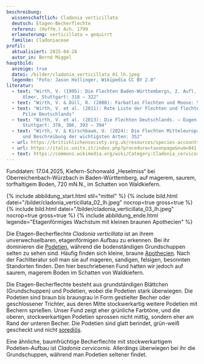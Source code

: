```yaml
---
beschreibung:
  wissenschaftlich: Cladonia verticillata
  deutsch: Etagen-Becherflechte
  referenz: (Hoffm.) Ach. 1799
  erlaeuterung: verticillata = gequirrt
  familie: Cladoniaceae
profil:
  aktualisiert: 2025-04-28
  autor_in: Bernd Miggel
hauptbild:
  anzeige: true
  datei: /bilder/cladonia_verticillata_01_lh.jpeg
  legende: "Foto: Jason Hollinger, Wikipedia CC BY 2.0"
literatur:
  - text: "Wirth, V. (1995): Die Flechten Baden-Württembergs, 2. Aufl., 1006 S.;
      Ulmer, Stuttgart: 318 – 322"
  - text: "Wirth, V. & Düll, R. (2000): Farbatlas Flechten und Moose: 56"
  - text: "Wirth, V. et al. (2011): Rote Liste der Flechten und flechtenbewohnende
      Pilze Deutschlands"
  - text: "Wirth, V. et al. (2013): Die Flechten Deutschlands. – Eugen Ulmer KG,
      Stuttgart: 378, 386, 393 – 394"
  - text: "Wirth, V. & Kirschbaum, U. (2024): Die Flechten Mitteleuropas. Bestimmung
      und Beschreibung der wichtigsten Arten: 352"
  - url: https://britishlichensociety.org.uk/resources/species-accounts/cladonia-verticillata
  - url: https://italic.units.it/index.php?procedure=taxonpage&num=841
  - text: https://commons.wikimedia.org/wiki/Category:Cladonia_cervicornis_subsp._verticillata
---
```

Funddaten: 17.04.2025, Kiefern-Schonwald „Heselmiss“ bei Oberreichenbach-Würzbach in Baden-Württemberg, auf magerem, saurem, torfhaltigem Boden, 720 mN.N., im Schatten von Waldkiefern.

{% include abbildung_start.html stil="mittel" %}
{% include bild.html datei="/bilder/cladonia_verticillata_02_lh.jpeg" nocrop=true gross=true %}
{% include bild.html datei="/bilder/cladonia_verticillata_03_lh.jpeg" nocrop=true gross=true %}
{% include abbildung_ende.html legende="Etagenförmiges Wachstum mit kleinen braunen Apothecien" %}

Die Etagen-Becherflechte *Cladonia verticillata* ist an ihrem unverwechselbaren, etagenförmigen Aufbau zu erkennen. Bei ihr dominieren die [Podetien](Podetien "Glossar"), während die bodenständigen Grundschuppen selten zu sehen sind. Häufig finden sich kleine, braune [Apothecien](Apothecien "Glossar"). Nach der Fachliteratur soll man sie auf mageren, sandigen, felsigen, besonnten Standorten finden. Den hier beschriebenen Fund hatten wir jedoch auf saurem, magerem Boden im Schatten von Waldkiefern.

Die Etagen-Becherflechte besteht aus grundständigen Blättchen (Grundschuppen) und Podetien, wobei die Podetien stark überwiegen. Die Podetien sind braun bis braungrau in Form gestielter Becher oder geschlossener Trichter, aus deren Mitte stockwerkartig weitere Podetien mit Bechern sprießen. Unser Fund zeigt eher grünliche Farbtöne, und die oberen, stockwerkartigen Podetien sprossen nicht mittig, sondern eher am Rand der unteren Becher. Die Podetien sind glatt berindet, grün-weiß gescheckt und nicht [sorediös](sorediös "Glossar").

Eine ähnliche, baumfrüchtige Becherflechte mit stockwerkartigem Podetien-Aufbau ist *Cladonia cervicornis*. Allerdings überwiegen bei ihr die Grundschuppen, während man Podetien seltener findet.